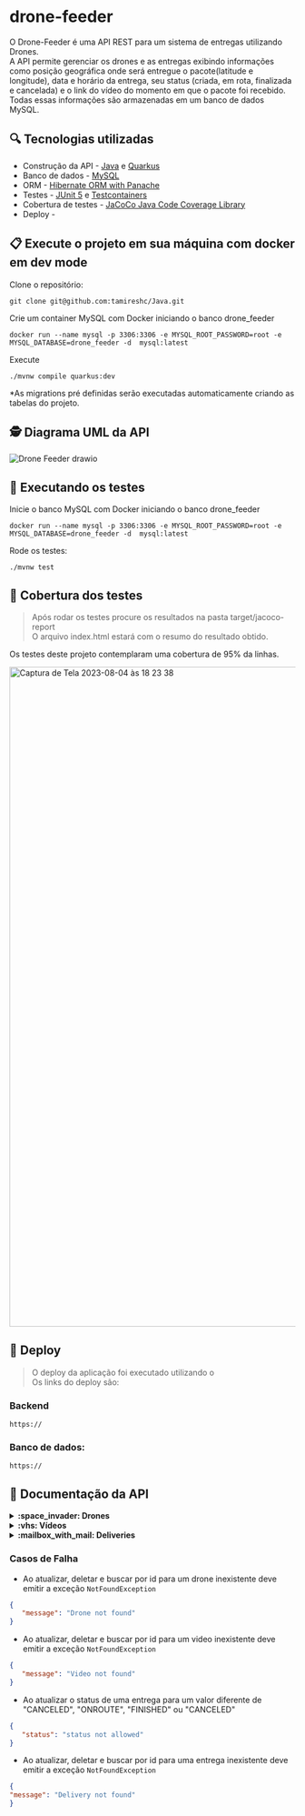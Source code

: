 # drone-feeder
O Drone-Feeder é uma API REST para um sistema de entregas utilizando Drones.<br>
A API permite gerenciar os drones e as entregas exibindo informações como posição geográfica onde será entregue o pacote(latitude e longitude), data e horário da entrega, seu status (criada, em rota, finalizada e cancelada) e o link do vídeo do momento em que o pacote foi recebido. <br>
Todas essas informações são armazenadas em um banco de dados MySQL.<br>

## :mag: Tecnologias utilizadas
- Construção da API - [Java](https://www.oracle.com/br/java/technologies/javase/jdk11-archive-downloads.html) e [Quarkus](https://quarkus.io/)<br>
- Banco de dados - [MySQL](https://www.mysql.com/) <br>
-  ORM - [Hibernate ORM with Panache](https://quarkus.io/guides/hibernate-orm-panache) <br>
- Testes - [JUnit 5](https://junit.org/junit5/) e [Testcontainers](https://java.testcontainers.org/) <br>
- Cobertura de testes - [JaCoCo Java Code Coverage Library](https://www.eclemma.org/jacoco/)
- Deploy - []() <br>

 ## 📋 Execute o projeto em sua máquina com docker em dev mode

Clone o repositório:

```
git clone git@github.com:tamireshc/Java.git
```

Crie um container MySQL com Docker iniciando o banco drone_feeder
```
docker run --name mysql -p 3306:3306 -e MYSQL_ROOT_PASSWORD=root -e MYSQL_DATABASE=drone_feeder -d  mysql:latest
```

Execute
```
./mvnw compile quarkus:dev
```
*As migrations pré definidas serão executadas automaticamente criando as tabelas do projeto. 

## 🕵 Diagrama UML da API <br>
![Drone Feeder drawio](https://github.com/tamireshc/drone-feeder/assets/65035109/2be56cf8-fc37-4176-ba03-1663e45d4d5b)

## 🧪 Executando os testes
Inicie o banco MySQL com Docker iniciando o banco drone_feeder

```
docker run --name mysql -p 3306:3306 -e MYSQL_ROOT_PASSWORD=root -e MYSQL_DATABASE=drone_feeder -d  mysql:latest
```
Rode os testes:
```
./mvnw test
```

## :dart: Cobertura dos testes
>Após rodar os testes procure os resultados na pasta target/jacoco-report <br>
>O arquivo index.html estará com o resumo do resultado obtido.<br>

Os testes deste projeto contemplaram uma cobertura de 95% da linhas.<br>

<img width="1161" alt="Captura de Tela 2023-08-04 às 18 23 38" src="https://github.com/tamireshc/drone-feeder/assets/65035109/5e8b1811-1c4e-4a65-b88c-0098cf706de2">

## :hammer: Deploy
>O deploy da aplicação foi executado utilizando o <br>
>Os links do deploy são:<br>
### Backend
`https://` 
### Banco de dados:
`https://`


## 🔎 Documentação da API

<details>
<summary><strong>:space_invader: Drones  </strong></summary><br/>

- Cadastro de drone

```
  POST /drone
```
| Parâmetro   | Tipo       | Descrição                           |
| :---------- | :--------- | :---------------------------------- |
| `model` | `string` |   modelo do drone. |
| `brand` | `string` |   marca do drone. |

  Corpo da resposta: <br/>
  
  
  ```json
  {
	"brand": "DJI",
	"id": 1,
	"model": "Mavic 3 Pro"
  }
  ```
:white_check_mark: STATUS 201 Created

 - Atualizar drone

```
  PATCH /drone/:id
```
| Parâmetro   | Tipo       | Descrição                           |
| :---------- | :--------- | :---------------------------------- |
| `model` | `string` |   modelo do drone. |
| `brand` | `string` |   marca do drone. |

  Corpo da resposta: <br/>
  
  ```json
  {
	"brand": "DJI",
	"id": 1,
	"model": "Mavic 3 Pro"
  }
  ```
:white_check_mark: STATUS 200 OK

- Obter todos os drones

```
  GET /drone
```

  Corpo da resposta: <br/>
  
  ```json
[
	{
		"brand": "DJIx",
		"id": 1,
		"model": "Mavic 3 Pro"
	}
]
  ```
:white_check_mark: STATUS 200 OK

- Obter um drone por seu id

```
  GET /drone/:id
```

  Corpo da resposta: <br/>
  
  ```json
	{
		"brand": "DJIx",
		"id": 1,
		"model": "Mavic 3 Pro"
	}
  ```
:white_check_mark: STATUS 200 OK

- Deletar um drone por seu id

```
  DELETE /drone/:id
```

  Corpo da resposta: <br/>
  
  ```json
Drone Deleted
  ```
:white_check_mark: STATUS 200 OK
</details>


<details>
<summary><strong>:vhs: Vídeos  </strong></summary><br/>

- Cadastro de vídeo

```
  POST /video
```
| Parâmetro   | Tipo       | Descrição                           |
| :---------- | :--------- | :---------------------------------- |
| `link` | `string` |   link do vídeo. |

  Corpo da resposta: <br/>
  
  
  ```json
{
	"id": 1,
	"link": "http://video.com"
}
  ```
:white_check_mark: STATUS 201 Created

- Obter todos os vídeos

```
  GET /video
```

  Corpo da resposta: <br/>
  
  ```json
[
	{
		"id": 1,
		"link": "http://video.com"
	},
	{
		"id": 2,
		"link": "https://video.com"
	}
]
  ```
:white_check_mark: STATUS 200 OK

- Obter um vídeo por seu id

```
  GET /video/:id
```

  Corpo da resposta: <br/>
  
  ```json
{
	"id": 1,
	"link": "http://video.com"
}
  ```
:white_check_mark: STATUS 200 OK
</details>

<details>
<summary><strong>:mailbox_with_mail: Deliveries  </strong></summary><br/>

- Cadastro de  entrega

```
  POST /delivery
```
| Parâmetro   | Tipo       | Descrição                           |
| :---------- | :--------- | :---------------------------------- |
| `status` | `string` |   status da entrega - "CREATED". |
| `droneId` | `string` |  Drone que será utilizado na entrega. |
| `schedule_delivery` | `string` |   data agendada da entrega no formato - "dd/MM/yyyy-HH:mm". |
| `position` | `objeto` |   posição da entrega composto de latitude e longitude |

  Corpo da resposta: <br/>
  
  
  ```json
{
	"status": "CREATED",
	"droneId": 1,
	"schedule_delivery": "25/05/2023-16:34",
	"position": {
		"latitude": "40",
		"longitude": "50"
	}
}
  ```
:white_check_mark: STATUS 201 Created

 - Atualizar uma entrega

```
  PATCH /delivery/:id
```
** Qualquer um dos parametros pode ser atualizado de acordo com a necessidade

| Parâmetro   | Tipo       | Descrição                           |
| :---------- | :--------- | :---------------------------------- |
| `status` | `string` |   status da entrega - "CREATED". |
| `droneId` | `string` |  Drone que será utilizado na entrega. |
| `schedule_delivery` | `string` |   data agendada da entrega no formato - "dd/MM/yyyy-HH:mm". |
| `position` | `objeto` |   posição da entrega composto de latitude e longitude |


  Corpo da resposta: <br/>
  
  ```json
{
	"delivery_date": "2023-08-08T17:40:14.203344",
	"drone": {
		"brand": "DJI",
		"id": 1,
		"model": "Mavic 3 Pro"
	},
	"id": 1,
	"position": {
		"id": 1,
		"latitude": "40",
		"longitude": "50"
	},
	"schedule_delivery": "2023-05-25T16:34:00",
	"status": "FINISHED",
	"video": {
		"id": 2,
		"link": "https://video.com"
	}
}
  ```
:white_check_mark: STATUS 200 OK


 - Atualizar o status de uma entrega

```
  PATCH /delivery/status/:id
```
| Parâmetro   | Tipo       | Descrição                           |
| :---------- | :--------- | :---------------------------------- |
| `status` | `string` |   status da entrega . |


  Corpo da resposta: <br/>
  
  ```json
{
	"status": "CANCELED"
}
  ```
:white_check_mark: STATUS 200 OK

- Obter todos as entregas

```
  GET /delivery
```

  Corpo da resposta: <br/>
  
  ```json
[
	{
		"drone": {
			"brand": "DJI",
			"id": 1,
			"model": "Mavic 3 Pro"
		},
		"id": 1,
		"position": {
			"id": 1,
			"latitude": "40",
			"longitude": "50"
		},
		"schedule_delivery": "2023-05-25T16:34:00",
		"status": "CREATED"
	}
]
  ```
:white_check_mark: STATUS 200 OK


- Deletar um entrega por seu id

```
  DELETE /delivery/:id
```

:white_check_mark: STATUS 200 OK
</details>


### Casos de Falha
- Ao atualizar, deletar e buscar por id para um drone inexistente deve  emitir a exceção `NotFoundException`
 ```json
{
	"message": "Drone not found"
}
  ```
- Ao atualizar, deletar e buscar por id para um video inexistente deve emitir a exceção `NotFoundException`
 ```json
{
	"message": "Video not found"
}
  ```
- Ao atualizar o status de uma entrega para um valor diferente de "CANCELED", "ONROUTE", "FINISHED" ou "CANCELED"
 ```json
{
	"status": "status not allowed"
}
  ```
- Ao atualizar, deletar e buscar por id para uma entrega inexistente deve emitir a exceção `NotFoundException`
 ```json
{
"message": "Delivery not found"
}
  ```


